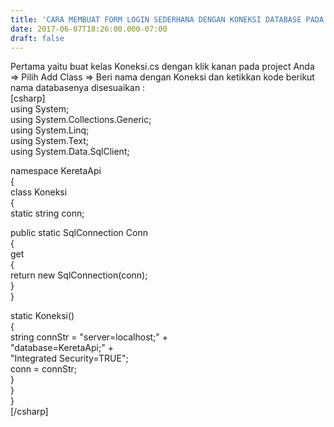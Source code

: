 ```yaml
---
title: 'CARA MEMBUAT FORM LOGIN SEDERHANA DENGAN KONEKSI DATABASE PADA C#'
date: 2017-06-07T18:26:00.000-07:00
draft: false
---
```


Pertama yaitu buat kelas Koneksi.cs dengan klik kanan pada project Anda => Pilih Add Class => Beri nama dengan Koneksi dan ketikkan kode berikut nama databasenya disesuaikan :  
\[csharp\]  
using System;  
using System.Collections.Generic;  
using System.Linq;  
using System.Text;  
using System.Data.SqlClient;  
  
namespace KeretaApi  
{  
class Koneksi  
{  
static string conn;  
  
public static SqlConnection Conn  
{  
get  
{  
return new SqlConnection(conn);  
}  
}  
  
static Koneksi()  
{  
string connStr = "server=localhost;" +  
"database=KeretaApi;" +  
"Integrated Security=TRUE";  
conn = connStr;  
}  
}  
}  
\[/csharp\]